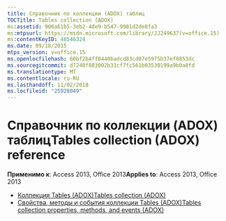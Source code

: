 ```yaml
---
title: Справочник по коллекции (ADOX) таблиц
TOCTitle: Tables collection (ADOX)
ms:assetid: 906a61b5-3eb2-4de9-b547-9981d2de8fa3
ms:mtpsurl: https://msdn.microsoft.com/library/JJ249637(v=office.15)
ms:contentKeyID: 48546324
ms.date: 09/18/2015
mtps_version: v=office.15
ms.openlocfilehash: 60bf2b4ff0440badcd83cd07e5975b37ef0853dc
ms.sourcegitcommit: d7248f803002b31cf7fc561b03530199a9b0a8fd
ms.translationtype: MT
ms.contentlocale: ru-RU
ms.lasthandoff: 11/02/2018
ms.locfileid: "25928049"
---
```

# <a name="tables-collection-adox-reference"></a><span data-ttu-id="87ab0-102">Справочник по коллекции (ADOX) таблиц</span><span class="sxs-lookup"><span data-stu-id="87ab0-102">Tables collection (ADOX) reference</span></span>

<span data-ttu-id="87ab0-103">**Применимо к**: Access 2013, Office 2013</span><span class="sxs-lookup"><span data-stu-id="87ab0-103">**Applies to**: Access 2013, Office 2013</span></span>

- [<span data-ttu-id="87ab0-104">Коллекция Tables (ADOX)</span><span class="sxs-lookup"><span data-stu-id="87ab0-104">Tables collection (ADOX)</span></span>](tables-collection-adox.md)
- [<span data-ttu-id="87ab0-105">Свойства, методы и события коллекции Tables (ADOX)</span><span class="sxs-lookup"><span data-stu-id="87ab0-105">Tables collection properties, methods, and events (ADOX)</span></span>](tables-collection-properties-methods-and-events-adox.md)

